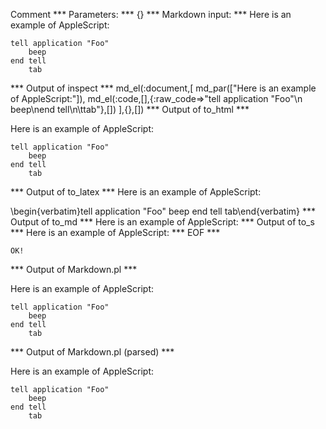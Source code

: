 Comment
*** Parameters: ***
{}
*** Markdown input: ***
Here is an example of AppleScript:

    tell application "Foo"
        beep
    end tell
    	tab

*** Output of inspect ***
md_el(:document,[
	md_par(["Here is an example of AppleScript:"]),
	md_el(:code,[],{:raw_code=>"tell application \"Foo\"\n    beep\nend tell\n\ttab"},[])
],{},[])
*** Output of to_html ***
<p>Here is an example of AppleScript:</p>

<pre><code>tell application &quot;Foo&quot;
    beep
end tell
	tab</code></pre>
*** Output of to_latex ***
Here is an example of AppleScript:

\begin{verbatim}tell application "Foo"
    beep
end tell
	tab\end{verbatim}
*** Output of to_md ***
Here is an example of AppleScript:
*** Output of to_s ***
Here is an example of AppleScript:
*** EOF ***



	OK!



*** Output of Markdown.pl ***
<p>Here is an example of AppleScript:</p>

<pre><code>tell application "Foo"
    beep
end tell
    tab
</code></pre>

*** Output of Markdown.pl (parsed) ***
<div
    ><p>Here is an example of AppleScript:</p
    ><pre
      ><code>tell application "Foo"
    beep
end tell
    tab
</code
    ></pre
  ></div
>